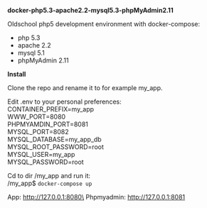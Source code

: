 **docker-php5.3-apache2.2-mysql5.3-phpMyAdmin2.11**

Oldschool php5 development environment with docker-compose:
- php 5.3
- apache 2.2
- mysql 5.1
- phpMyAdmin 2.11

**Install**

Clone the repo and rename it to for example my_app.

Edit .env to your personal preferences:\
CONTAINER_PREFIX=my_app\
WWW_PORT=8080\
PHPMYAMDIN_PORT=8081\
MYSQL_PORT=8082\
MYSQL_DATABASE=my_app_db\
MYSQL_ROOT_PASSWORD=root\
MYSQL_USER=my_app\
MYSQL_PASSWORD=root

Cd to dir /my_app and run it: \
/my_app$ `docker-compose up`

App: http://127.0.0.1:8080\
Phpmyadmin: http://127.0.0.1:8081


